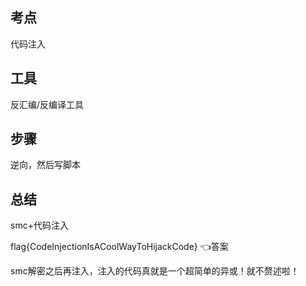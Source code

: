 ## 考点

代码注入

## 工具

反汇编/反编译工具

## 步骤

逆向，然后写脚本

## 总结

smc+代码注入

flag{CodeInjectionIsACoolWayToHijackCode}  👈答案

smc解密之后再注入，注入的代码真就是一个超简单的异或！就不赘述啦！
